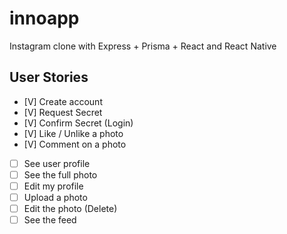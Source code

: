# innoapp

Instagram clone with Express + Prisma + React and React Native

## User Stories

- [V] Create account
- [V] Request Secret
- [V] Confirm Secret (Login)
- [V] Like / Unlike a photo
- [V] Comment on a photo
- [ ] See user profile
- [ ] See the full photo
- [ ] Edit my profile
- [ ] Upload a photo
- [ ] Edit the photo (Delete)
- [ ] See the feed
